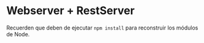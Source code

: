 # Webserver + RestServer

Recuerden que deben de ejecutar ``` npm install ``` para reconstruir los módulos de Node.